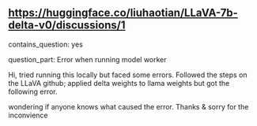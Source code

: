 ## https://huggingface.co/liuhaotian/LLaVA-7b-delta-v0/discussions/1

contains_question: yes

question_part: 
Error when running model worker

Hi, tried running this locally but faced some errors. Followed the steps on the LLaVA github; applied delta weights to llama weights but got the following error.

wondering if anyone knows what caused the error. Thanks & sorry for the inconvience
